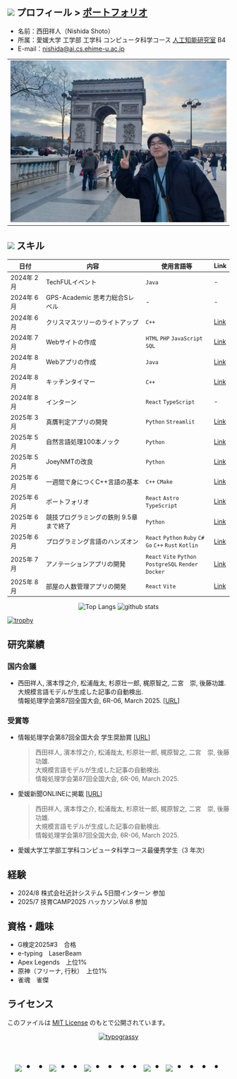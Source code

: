 ## <img src="https://user-images.githubusercontent.com/74038190/216122041-518ac897-8d92-4c6b-9b3f-ca01dcaf38ee.png" width="25"/> プロフィール > [ポートフォリオ](https://j329nish.github.io/Portfolio/)

- 名前：西田祥人（Nishida Shoto）
- 所属：愛媛大学 工学部 工学科 コンピュータ科学コース [人工知能研究室](https://sites.google.com/view/ehime-nlp/) B4
- E-mail：nishida@ai.cs.ehime-u.ac.jp
  
<table align=center>
  <tr>
    <td>
      <img width=500px src="./data/shoto.jpg">
    </td>
  </tr>
</table>

## <img src="https://user-images.githubusercontent.com/74038190/212284087-bbe7e430-757e-4901-90bf-4cd2ce3e1852.gif" width="20"/> スキル

| 日付 | 内容 | 使用言語等 | Link |
|-|-|-|-|
| 2024年 2月 | TechFULイベント | `Java` | - |
| 2024年 6月 | GPS-Academic 思考力総合Sレベル | - | - |
| 2024年 6月 | クリスマスツリーのライトアップ | `C++` | [Link](https://github.com/j329nish/Wooden_Decoration?tab=readme-ov-file#%E3%82%AF%E3%83%AA%E3%82%B9%E3%83%9E%E3%82%B9%E3%83%84%E3%83%AA%E3%83%BC%E3%81%AE%E3%83%A9%E3%82%A4%E3%83%88%E3%82%A2%E3%83%83%E3%83%97) |
| 2024年 7月 | Webサイトの作成 | `HTML` `PHP` `JavaScript` `SQL` | [Link](https://github.com/j329nish/Web-Programming?tab=readme-ov-file#ウェブプログラミング) |
| 2024年 8月 | Webアプリの作成 | `Java` | [Link](https://github.com/j329nish/Web-Pro_By_Java?tab=readme-ov-file#ウェブプログラミングjava) |
| 2024年 8月 | キッチンタイマー | `C++` | [Link](https://github.com/j329nish/Kitchen-Timer/tree/main?tab=readme-ov-file#%E3%82%AD%E3%83%83%E3%83%81%E3%83%B3%E3%82%BF%E3%82%A4%E3%83%9E%E3%83%BC) |
| 2024年 8月 | インターン | `React` `TypeScript` | - |
| 2025年 3月 | 真贋判定アプリの開発 | `Python` `Streamlit` | [Link](https://github.com/j329nish/Authenticity-check?tab=readme-ov-file#真贋判定アプリauthenticity-check-apps) |
| 2025年 5月 | 自然言語処理100本ノック | `Python` | [Link](https://github.com/j329nish/NLP-100knocks?tab=readme-ov-file#言語処理100本ノック) |
| 2025年 5月 | JoeyNMTの改良 | `Python` | [Link](https://github.com/j329nish/JoeyNMT?tab=readme-ov-file#joeynmt-詳細) |
| 2025年 6月 | 一週間で身につくC++言語の基本 | `C++` `CMake` | [Link](https://github.com/j329nish/Cpp-Sevendays-Study?tab=readme-ov-file#一週間で身につくc言語の基本) |
| 2025年 6月 | ポートフォリオ | `React` `Astro` `TypeScript` | [Link](https://github.com/j329nish/Portfolio?tab=readme-ov-file#ポートフォリオ) |
| 2025年 6月 | 競技プログラミングの鉄則 9.5章まで終了 | `Python` | [Link](https://github.com/j329nish/Kyopro-Tessoku-Book?tab=readme-ov-file#競技プログラミングの鉄則) |
| 2025年 6月 | プログラミング言語のハンズオン | `React` `Python` `Ruby` `C#` <br> `Go` `C++` `Rust` `Kotlin` | [Link](https://github.com/j329nish/Hands-On?tab=readme-ov-file#hands-on) |
| 2025年 7月 | アノテーションアプリの開発 | `React` `Vite` `Python` <br> `PostgreSQL` `Render` `Docker` | [Link](https://github.com/BakeryForHackathon/Annotopia) |
| 2025年 8月 | 部屋の人数管理アプリの開発 | `React` `Vite` | [Link](https://github.com/team-barbecue/lab_access_control_app) |

<p align="center"> 
  <img alt="Top Langs" height="150px" src="https://github-readme-stats.vercel.app/api/top-langs/?username=j329nish&layout=compact" />
  <img alt="github stats" height="150px" src="https://github-readme-stats.vercel.app/api?username=j329nish" />
</p>

[![trophy](https://github-profile-trophy.vercel.app/?username=j329nish&title=-Followers)](https://github.com/ryo-ma/github-profile-trophy)

## 研究業績

### 国内会議
- 西田祥人, 濱本惇之介, 松浦哉太, 杉原壮一郎, 梶原智之, 二宮　崇, 後藤功雄.<br>
大規模言語モデルが生成した記事の自動検出.<br>
情報処理学会第87回全国大会, 6R-06, March 2025. [[URL](https://www.ipsj.or.jp/event/taikai/87/WEB/data/pdf/6R-06.html)]<br>

### 受賞等
- 情報処理学会第87回全国大会 学生奨励賞 [[URL](https://www.ipsj.or.jp/award/taikaigakusei.html)]
    > 西田祥人, 濱本惇之介, 松浦哉太, 杉原壮一郎, 梶原智之, 二宮　崇, 後藤功雄.<br>
    > 大規模言語モデルが生成した記事の自動検出.<br>
    > 情報処理学会第87回全国大会, 6R-06, March 2025.<br>

- 愛媛新聞ONLINEに掲載 [[URL](https://www.ehime-np.co.jp/article/news202503120004)]
    > 西田祥人, 濱本惇之介, 松浦哉太, 杉原壮一郎, 梶原智之, 二宮　崇, 後藤功雄.<br>
    > 大規模言語モデルが生成した記事の自動検出.<br>
    > 情報処理学会第87回全国大会, 6R-06, March 2025.<br>

- 愛媛大学工学部工学科コンピュータ科学コース最優秀学生（3 年次）

## 経験

- 2024/8 株式会社近計システム 5日間インターン 参加
- 2025/7 技育CAMP2025 ハッカソンVol.8 参加

## 資格・趣味

- G検定2025#3　合格
- e-typing　LaserBeam
- Apex Legends　上位1%
- 原神（フリーナ, 行秋）　上位1%
- 雀魂　雀傑

## ライセンス
このファイルは [MIT License](https://github.com/j329nish/j329nish/blob/main/LICENSE) のもとで公開されています。  

<div align="center">
  <a href="https://github.com/kawarimidoll/typograssy"><img alt="typograssy" src="https://typograssy.deno.dev/api?text=Would%20you%20capture%20it%20or%20just%20let%20it%20slip?%20&frame=cccccc&number=100&comment=Lyrics%20from%20Eminem's%20%22Lose%20Yourself%22&l0=f5f5f5&l1=90ee90&l2=3cb371&l3=2e8b57&l4=006400"></a>
</div>

<div align="center">
    <h1>
        <img src="https://user-images.githubusercontent.com/44926913/175852850-3fb6c715-1856-41ff-8c1f-94ce3b03b458.gif">・・
        <img src="https://user-images.githubusercontent.com/44926913/175853109-f8850656-6704-4a8a-bee6-9aca154d929b.gif">・・
        <img src="https://user-images.githubusercontent.com/44926913/175853154-5449d974-975e-44a6-ab84-a86031265e40.gif">・・・・
        <img src="https://user-images.githubusercontent.com/44926913/175853109-f8850656-6704-4a8a-bee6-9aca154d929b.gif">・
        <img src="https://user-images.githubusercontent.com/44926913/175853154-5449d974-975e-44a6-ab84-a86031265e40.gif">・・・・
    </h1>
</div>
<br>
